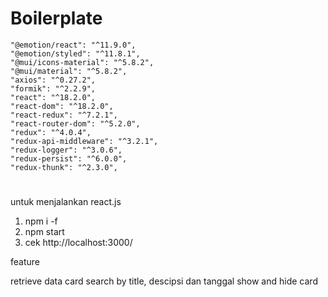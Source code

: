 # Boilerplate

    "@emotion/react": "^11.9.0",
    "@emotion/styled": "^11.8.1",
    "@mui/icons-material": "^5.8.2",
    "@mui/material": "^5.8.2",
    "axios": "^0.27.2",
    "formik": "^2.2.9",
    "react": "^18.2.0",
    "react-dom": "^18.2.0",
    "react-redux": "^7.2.1",
    "react-router-dom": "^5.2.0",
    "redux": "^4.0.4",
    "redux-api-middleware": "^3.2.1",
    "redux-logger": "^3.0.6",
    "redux-persist": "^6.0.0",
    "redux-thunk": "^2.3.0",

#

untuk menjalankan react.js
1. npm i -f
2. npm start
3. cek http://localhost:3000/

feature

retrieve data card
search by title, descipsi dan tanggal
show and hide card